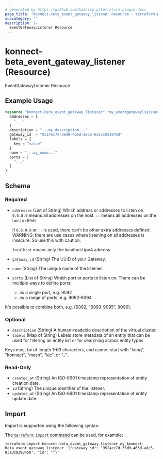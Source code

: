```yaml
---
# generated by https://github.com/hashicorp/terraform-plugin-docs
page_title: "konnect-beta_event_gateway_listener Resource - terraform-provider-konnect-beta"
subcategory: ""
description: |-
  EventGatewayListener Resource
---
```


# konnect-beta_event_gateway_listener (Resource)

EventGatewayListener Resource

## Example Usage

```terraform
resource "konnect-beta_event_gateway_listener" "my_eventgatewaylistener" {
  addresses = [
    "..."
  ]
  description = "...my_description..."
  gateway_id  = "9524ec7d-36d9-465d-a8c5-83a3c9390458"
  labels = {
    key = "value"
  }
  name = "...my_name..."
  ports = [
    "..."
  ]
}
```

<!-- schema generated by tfplugindocs -->
## Schema

### Required

- `addresses` (List of String) Which address or addresses to listen on.
`0.0.0.0` means all addresses on the host.
`::` means all addresses on the host in IPv6.

  If `0.0.0.0` or `::` is used, there can't be other extra addresses defined.
  WARNING: there are use cases where listening on all addresses is insecure. So use this with caution.

  `localhost` means only the localhost ipv4 address.
- `gateway_id` (String) The UUID of your Gateway.
- `name` (String) The unique name of the listener.
- `ports` (List of String) Which port or ports to listen on.
There can be multiple ways to define ports:
  - as a single port, e.g. 9092
  - as a range of ports, e.g. 9092-9094

It's possible to combine both, e.g. [9092, "9093-9095", 9096].

### Optional

- `description` (String) A human-readable description of the virtual cluster.
- `labels` (Map of String) Labels store metadata of an entity that can be used for filtering an entity list or for searching across entity types. 

Keys must be of length 1-63 characters, and cannot start with "kong", "konnect", "mesh", "kic", or "_".

### Read-Only

- `created_at` (String) An ISO-8601 timestamp representation of entity creation date.
- `id` (String) The unique identifier of the listener.
- `updated_at` (String) An ISO-8601 timestamp representation of entity update date.

## Import

Import is supported using the following syntax:

The [`terraform import` command](https://developer.hashicorp.com/terraform/cli/commands/import) can be used, for example:

```shell
terraform import konnect-beta_event_gateway_listener.my_konnect-beta_event_gateway_listener '{"gateway_id": "9524ec7d-36d9-465d-a8c5-83a3c9390458", "id": ""}'
```
